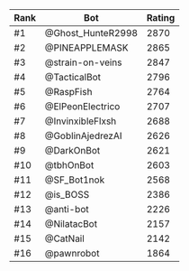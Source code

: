 Rank|Bot|Rating
---|---|---
#1|@Ghost_HunteR2998|2870
#2|@PINEAPPLEMASK|2865
#3|@strain-on-veins|2847
#4|@TacticalBot|2796
#5|@RaspFish|2764
#6|@ElPeonElectrico|2707
#7|@InvinxibleFlxsh|2688
#8|@GoblinAjedrezAI|2626
#9|@DarkOnBot|2621
#10|@tbhOnBot|2603
#11|@SF_Bot1nok|2568
#12|@is_BOSS|2386
#13|@anti-bot|2226
#14|@NilatacBot|2157
#15|@CatNail|2142
#16|@pawnrobot|1864

